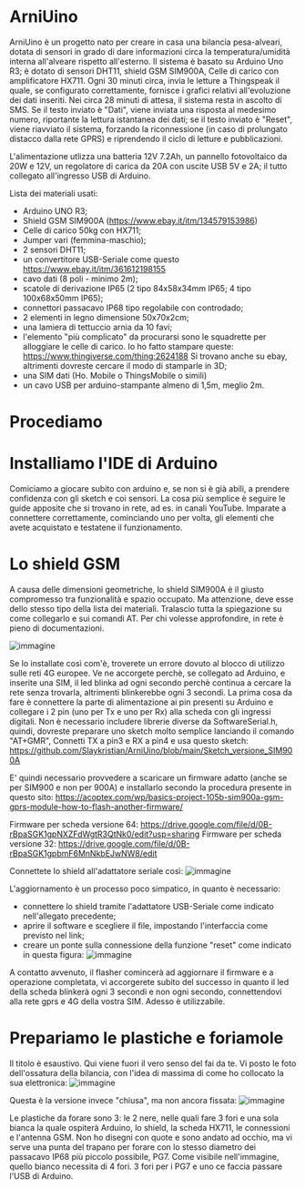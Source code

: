 # ArniUino

ArniUino è un progetto nato per creare in casa una bilancia pesa-alveari, dotata di sensori in grado di dare informazioni circa la temperatura/umidità interna all'alveare rispetto all'esterno.
Il sistema è basato su Arduino Uno R3; è dotato di sensori DHT11, shield GSM SIM900A, Celle di carico con amplificatore HX711.
Ogni 30 minuti circa, invia le letture a Thingspeak il quale, se configurato correttamente, fornisce i grafici relativi all'evoluzione dei dati inseriti.
Nei circa 28 minuti di attesa, il sistema resta in ascolto di SMS. Se il testo inviato è "Dati", viene inviata una risposta al medesimo numero, riportante la lettura istantanea dei dati;
se il testo inviato è "Reset", viene riavviato il sistema, forzando la riconnessione (in caso di prolungato distacco dalla rete GPRS) e riprendendo il ciclo di letture e pubblicazioni.

L'alimentazione utlizza una batteria 12V 7.2Ah, un pannello fotovoltaico da 20W e 12V, un regolatore di carica da 20A con uscite USB 5V e 2A; il tutto collegato all'ingresso USB di Arduino.


Lista dei materiali usati:
- Arduino UNO R3;
- Shield GSM SIM900A (https://www.ebay.it/itm/134579153986)
- Celle di carico 50kg con HX711;
- Jumper vari (femmina-maschio);
- 2 sensori DHT11;
- un convertitore USB-Seriale come questo https://www.ebay.it/itm/361612198155
- cavo dati (8 poli - minimo 2m);
- scatole di derivazione IP65 (2 tipo 84x58x34mm IP65; 4 tipo 100x68x50mm IP65);
- connettori passacavo IP68 tipo regolabile con controdado;
- 2 elementi in legno dimensione 50x70x2cm;
- una lamiera di tettuccio arnia da 10 favi;
- l'elemento "più complicato" da procurarsi sono le squadrette per alloggiare le celle di carico. Io ho fatto stampare queste: https://www.thingiverse.com/thing:2624188 Si trovano anche su ebay, altrimenti dovreste cercare il modo di stamparle in 3D;
- una SIM dati (Ho. Mobile o ThingsMobile o simili)
- un cavo USB per arduino-stampante almeno di 1,5m, meglio 2m.

# Procediamo

# Installiamo l'IDE di Arduino

Comiciamo a giocare subito con arduino e, se non si è già abili, a prendere confidenza con gli sketch e coi sensori.
La cosa più semplice è seguire le guide apposite che si trovano in rete, ad es. in canali YouTube.
Imparate a connettere correttamente, cominciando uno per volta, gli elementi che avete acquistato e testatene il funzionamento.


# Lo shield GSM

A causa delle dimensioni geometriche, lo shield SIM900A è il giusto compromesso tra funzionalità e spazio occupato. Ma attenzione, deve esse dello stesso tipo della lista dei materiali.
Tralascio tutta la spiegazione su come collegarlo e sui comandi AT. Per chi volesse approfondire, in rete è pieno di documentazioni.

![immagine](https://github.com/Slaykristian/ArniUino/assets/9326918/4828eb5a-0bf7-4d25-ab82-a6288524ee09)

Se lo installate così com'è, troverete un errore dovuto al blocco di utilizzo sulle reti 4G europee.
Ve ne accorgete perchè, se collegato ad Arduino, e inserite una SIM, il led blinka ad ogni secondo perchè continua a cercare la rete senza trovarla, altrimenti blinkerebbe ogni 3 secondi.
La prima cosa da fare è connettere la parte di alimentazione ai pin presenti su Arduino e collegare i 2 pin (uno per Tx e uno per Rx) alla scheda con gli ingressi digitali.
Non è necessario includere librerie diverse da SoftwareSerial.h, quindi, dovreste preparare uno sketch molto semplice lanciando il comando "AT+GMR", Connetti TX a pin3 e RX a pin4 e usa questo sketch: https://github.com/Slaykristian/ArniUino/blob/main/Sketch_versione_SIM900A

E' quindi necessario provvedere a scaricare un firmware adatto (anche se per SIM900 e non per 900A) e installarlo secondo la procedura presente in questo sito:
https://acoptex.com/wp/basics-project-105b-sim900a-gsm-gprs-module-how-to-flash-another-firmware/

Firmware per scheda versione 64:
https://drive.google.com/file/d/0B-rBpaSGK1gpNXZFdWgtR3QtNk0/edit?usp=sharing
Firmware per scheda versione 32:
https://drive.google.com/file/d/0B-rBpaSGK1gpbmF6MnNkbEJwNW8/edit

Connettete lo shield all'adattatore seriale così:
![immagine](https://github.com/Slaykristian/ArniUino/assets/9326918/bf9804f7-cada-42fb-b549-8752365ca27d)

L'aggiornamento è un processo poco simpatico, in quanto è necessario:
- connettere lo shield tramite l'adattatore USB-Seriale come indicato nell'allegato precedente;
- aprire il software e scegliere il file, impostando l'interfaccia come previsto nel link;
- creare un ponte sulla connessione della funzione "reset"
  come indicato in questa figura:
![immagine](https://github.com/Slaykristian/ArniUino/assets/9326918/6b855a0d-1f4d-4945-9d2b-8c9d72ae0d10)


A contatto avvenuto, il flasher comincerà ad aggiornare il firmware e a operazione completata, vi accorgerete subito del successo in quanto il led della scheda blinkerà ogni 3 secondi e non ogni secondo, connettendovi alla rete gprs e 4G della vostra SIM.
Adesso è utilizzabile.
 
# Prepariamo le plastiche e foriamole

Il titolo è esaustivo.
Qui viene fuori il vero senso del fai da te.
Vi posto le foto dell'ossatura della bilancia, con l'idea di massima di come ho collocato la sua elettronica:
![immagine](https://github.com/Slaykristian/ArniUino/assets/9326918/543266d5-9778-4033-8d66-ba67b44d8859)

Questa è la versione invece "chiusa", ma non ancora fissata:
![immagine](https://github.com/Slaykristian/ArniUino/assets/9326918/a7b0129b-dbf0-4d4c-81c2-bc4201cf9bc1)

Le plastiche da forare sono 3: le 2 nere, nelle quali fare 3 fori e una sola bianca la quale ospiterà Arduino, lo shield, la scheda HX711, le connessioni e l'antenna GSM.
Non ho disegni con quote e sono andato ad occhio, ma vi serve una punta del trapano per forare con lo stesso diametro dei passacavo IP68 più piccolo possibile, PG7.
Come visibile nell'immagine, quello bianco necessita di 4 fori. 3 fori per i PG7 e uno ce faccia passare l'USB di Arduino.
